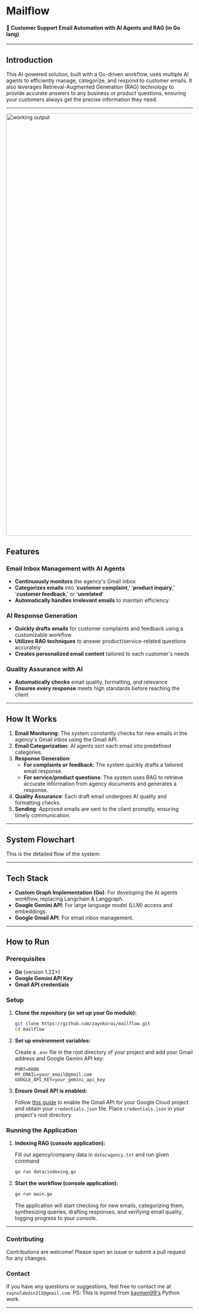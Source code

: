 # Mailflow
#### 🚀 **Customer Support Email Automation with AI Agents and RAG (in Go lang)**


-----

## **Introduction**

This AI-powered solution, built with a Go-driven workflow, uses multiple AI agents to efficiently manage, categorize, and respond to customer emails. It also leverages Retrieval-Augmented Generation (RAG) technology to provide accurate answers to any business or product questions, ensuring your customers always get the precise information they need.

-----
<img width="1138" alt="working output" src="https://github.com/user-attachments/assets/9ba471f2-0c63-4adf-9643-2950c303d435" />


## Features

### Email Inbox Management with AI Agents

  * **Continuously monitors** the agency's Gmail inbox
  * **Categorizes emails** into '**customer complaint**,' '**product inquiry**,' '**customer feedback**,' or '**unrelated**'
  * **Automatically handles irrelevant emails** to maintain efficiency

### AI Response Generation

  * **Quickly drafts emails** for customer complaints and feedback using a customizable workflow
  * **Utilizes RAG techniques** to answer product/service-related questions accurately
  * **Creates personalized email content** tailored to each customer's needs

### **Quality Assurance with AI**

  * **Automatically checks** email quality, formatting, and relevance
  * **Ensures every response** meets high standards before reaching the client

-----

## **How It Works**

1.  **Email Monitoring**: The system constantly checks for new emails in the agency's Gmail inbox using the Gmail API.
2.  **Email Categorization**: AI agents sort each email into predefined categories.
3.  **Response Generation**:
      * **For complaints or feedback**: The system quickly drafts a tailored email response.
      * **For service/product questions**: The system uses RAG to retrieve accurate information from agency documents and generates a response.
4.  **Quality Assurance**: Each draft email undergoes AI quality and formatting checks.
5.  **Sending**: Approved emails are sent to the client promptly, ensuring timely communication.

-----

## System Flowchart

This is the detailed flow of the system:


-----

## Tech Stack

  * **Custom Graph Implementation (Go)**: For developing the AI agents workflow, replacing Langchain & Langgraph.
  * **Google Gemini API**: For large language model (LLM) access and embeddings.
  * **Google Gmail API**: For email inbox management.

-----

## How to Run

### Prerequisites

  * **Go** (version 1.22+)
  * **Google Gemini API Key**
  * **Gmail API credentials**

### Setup

1.  **Clone the repository (or set up your Go module):**

    ```sh
    git clone https://github.com/zaynkorai/mailflow.git 
    cd mailflow
    ```

3.  **Set up environment variables:**

    Create a `.env` file in the root directory of your project and add your Gmail address and Google Gemini API key:

    ```env
    PORT=8080
    MY_EMAIL=your_email@gmail.com
    GOOGLE_API_KEY=your_gemini_api_key
    ```

4.  **Ensure Gmail API is enabled:**

    Follow [this guide](https://developers.google.com/gmail/api/quickstart/python) to enable the Gmail API for your Google Cloud project and obtain your `credentials.json` file. Place `credentials.json` in your project's root directory.

### Running the Application

1.  **Indexing RAG (console application):**

    Fill out agency/company data in `data/agency.txt` and run given command

    ```sh
    go run data/indexing.go
    ```


2.  **Start the workflow (console application):**

    ```sh
    go run main.go
    ```

    The application will start checking for new emails, categorizing them, synthesizing queries, drafting responses, and verifying email quality, logging progress to your console.


-----

### Contributing

Contributions are welcome\! Please open an issue or submit a pull request for any changes.


### Contact

If you have any questions or suggestions, feel free to contact me at `zaynulabdin313@gmail.com`.
PS: This is inpired from [kaymen99's](https://github.com/kaymen99) Python work.

-----
